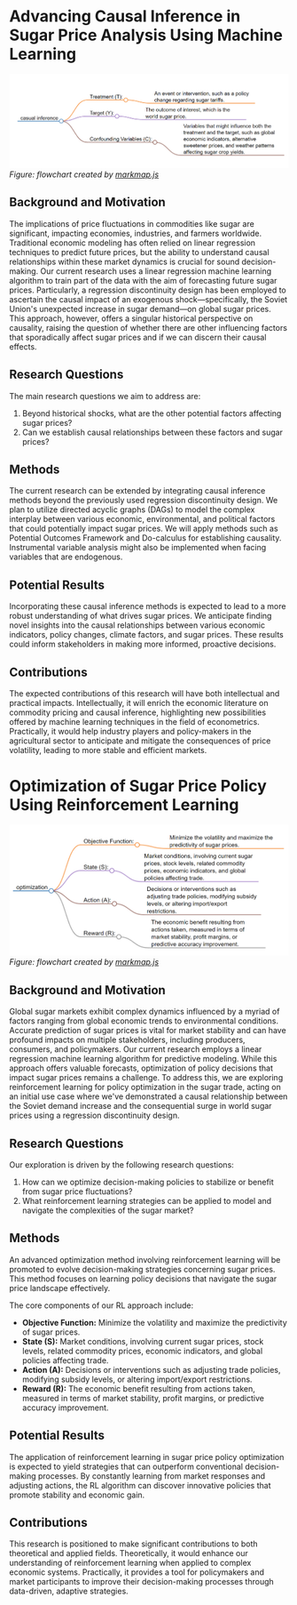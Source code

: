 # Advancing Causal Inference in Sugar Price Analysis Using Machine Learning
![flowchart](flowchart12.png)
*Figure: flowchart created by [markmap.js](https://markmap.js.org/)*
## Background and Motivation

The implications of price fluctuations in commodities like sugar are significant, impacting economies, industries, and farmers worldwide. Traditional economic modeling has often relied on linear regression techniques to predict future prices, but the ability to understand causal relationships within these market dynamics is crucial for sound decision-making. Our current research uses a linear regression machine learning algorithm to train part of the data with the aim of forecasting future sugar prices. Particularly, a regression discontinuity design has been employed to ascertain the causal impact of an exogenous shock—specifically, the Soviet Union's unexpected increase in sugar demand—on global sugar prices. This approach, however, offers a singular historical perspective on causality, raising the question of whether there are other influencing factors that sporadically affect sugar prices and if we can discern their causal effects.

## Research Questions

The main research questions we aim to address are:

1. Beyond historical shocks, what are the other potential factors affecting sugar prices?
2. Can we establish causal relationships between these factors and sugar prices?


## Methods

The current research can be extended by integrating causal inference methods beyond the previously used regression discontinuity design. We plan to utilize directed acyclic graphs (DAGs) to model the complex interplay between various economic, environmental, and political factors that could potentially impact sugar prices. We will apply methods such as Potential Outcomes Framework and Do-calculus for establishing causality. Instrumental variable analysis might also be implemented when facing variables that are endogenous.

## Potential Results

Incorporating these causal inference methods is expected to lead to a more robust understanding of what drives sugar prices. We anticipate finding novel insights into the causal relationships between various economic indicators, policy changes, climate factors, and sugar prices. These results could inform stakeholders in making more informed, proactive decisions.

## Contributions

The expected contributions of this research will have both intellectual and practical impacts. Intellectually, it will enrich the economic literature on commodity pricing and causal inference, highlighting new possibilities offered by machine learning techniques in the field of econometrics. Practically, it would help industry players and policy-makers in the agricultural sector to anticipate and mitigate the consequences of price volatility, leading to more stable and efficient markets.


# Optimization of Sugar Price Policy Using Reinforcement Learning
![flowchart](flowchart13.png)
*Figure: flowchart created by [markmap.js](https://markmap.js.org/)*
## Background and Motivation

Global sugar markets exhibit complex dynamics influenced by a myriad of factors ranging from global economic trends to environmental conditions. Accurate prediction of sugar prices is vital for market stability and can have profound impacts on multiple stakeholders, including producers, consumers, and policymakers. Our current research employs a linear regression machine learning algorithm for predictive modeling. While this approach offers valuable forecasts, optimization of policy decisions that impact sugar prices remains a challenge. To address this, we are exploring reinforcement learning for policy optimization in the sugar trade, acting on an initial use case where we've demonstrated a causal relationship between the Soviet demand increase and the consequential surge in world sugar prices using a regression discontinuity design.

## Research Questions

Our exploration is driven by the following research questions:

1. How can we optimize decision-making policies to stabilize or benefit from sugar price fluctuations?
2. What reinforcement learning strategies can be applied to model and navigate the complexities of the sugar market?


## Methods

An advanced optimization method involving reinforcement learning will be promoted to evolve decision-making strategies concerning sugar prices. This method focuses on learning policy decisions that navigate the sugar price landscape effectively.

The core components of our RL approach include:

- **Objective Function:** Minimize the volatility and maximize the predictivity of sugar prices.
- **State (S):** Market conditions, involving current sugar prices, stock levels, related commodity prices, economic indicators, and global policies affecting trade.
- **Action (A):** Decisions or interventions such as adjusting trade policies, modifying subsidy levels, or altering import/export restrictions.
- **Reward (R):** The economic benefit resulting from actions taken, measured in terms of market stability, profit margins, or predictive accuracy improvement.


## Potential Results

The application of reinforcement learning in sugar price policy optimization is expected to yield strategies that can outperform conventional decision-making processes. By constantly learning from market responses and adjusting actions, the RL algorithm can discover innovative policies that promote stability and economic gain.

## Contributions

This research is positioned to make significant contributions to both theoretical and applied fields. Theoretically, it would enhance our understanding of reinforcement learning when applied to complex economic systems. Practically, it provides a tool for policymakers and market participants to improve their decision-making processes through data-driven, adaptive strategies.




